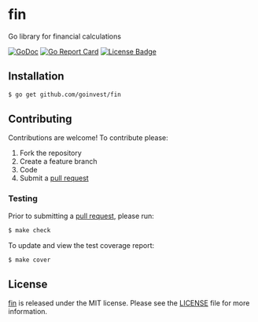 # fin

Go library for financial calculations

[![GoDoc][godoc badge]][godoc link]
[![Go Report Card][report badge]][report card]
[![License Badge][license badge]][LICENSE]


## Installation

```bash
$ go get github.com/goinvest/fin
```


## Contributing

Contributions are welcome! To contribute please:

1. Fork the repository
2. Create a feature branch
3. Code
4. Submit a [pull request][]

### Testing

Prior to submitting a [pull request][], please run:

```bash
$ make check
```

To update and view the test coverage report:

```bash
$ make cover
```

## License

[fin][] is released under the MIT license. Please see the [LICENSE][] file for
more information.

[fin]: https://github.com/goinvest/fin
[godoc badge]: https://godoc.org/github.com/goinvest/fin?status.svg
[godoc link]: https://godoc.org/github.com/goinvest/fin
[LICENSE]: https://github.com/goinvest/fin/blob/master/LICENSE
[license badge]: https://img.shields.io/badge/license-MIT-blue.svg
[pull request]: https://help.github.com/articles/using-pull-requests
[report badge]: https://goreportcard.com/badge/github.com/goinvest/fin
[report card]: https://goreportcard.com/report/github.com/goinvest/fin
